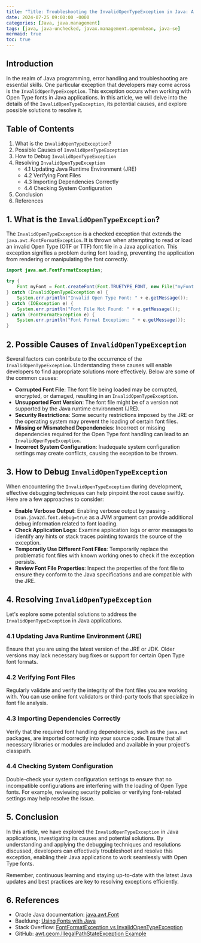 ```yaml
---
title: "Title: Troubleshooting the InvalidOpenTypeException in Java: A Comprehensive Guide"
date: 2024-07-25 09:00:00 -0000
categories: [Java, java.management]
tags: [java, java-unchecked, javax.management.openmbean, java-se]
mermaid: true
toc: true
---
```



## Introduction

In the realm of Java programming, error handling and troubleshooting are essential skills. One particular exception that developers may come across is the `InvalidOpenTypeException`. This exception occurs when working with Open Type fonts in Java applications. In this article, we will delve into the details of the `InvalidOpenTypeException`, its potential causes, and explore possible solutions to resolve it.

## Table of Contents

1. What is the `InvalidOpenTypeException`?
2. Possible Causes of `InvalidOpenTypeException`
3. How to Debug `InvalidOpenTypeException`
4. Resolving `InvalidOpenTypeException`
   - 4.1 Updating Java Runtime Environment (JRE)
   - 4.2 Verifying Font Files
   - 4.3 Importing Dependencies Correctly
   - 4.4 Checking System Configuration
5. Conclusion
6. References

## 1. What is the `InvalidOpenTypeException`?

The `InvalidOpenTypeException` is a checked exception that extends the `java.awt.FontFormatException`. It is thrown when attempting to read or load an invalid Open Type (OTF or TTF) font file in a Java application. This exception signifies a problem during font loading, preventing the application from rendering or manipulating the font correctly.

```java
import java.awt.FontFormatException;

try {
    Font myFont = Font.createFont(Font.TRUETYPE_FONT, new File("myFont.otf"));
} catch (InvalidOpenTypeException e) {
    System.err.println("Invalid Open Type Font: " + e.getMessage());
} catch (IOException e) {
    System.err.println("Font File Not Found: " + e.getMessage());
} catch (FontFormatException e) {
    System.err.println("Font Format Exception: " + e.getMessage());
}
```

## 2. Possible Causes of `InvalidOpenTypeException`

Several factors can contribute to the occurrence of the `InvalidOpenTypeException`. Understanding these causes will enable developers to find appropriate solutions more effectively. Below are some of the common causes:

- **Corrupted Font File**: The font file being loaded may be corrupted, encrypted, or damaged, resulting in an `InvalidOpenTypeException`.
- **Unsupported Font Version**: The font file might be of a version not supported by the Java runtime environment (JRE).
- **Security Restrictions**: Some security restrictions imposed by the JRE or the operating system may prevent the loading of certain font files.
- **Missing or Mismatched Dependencies**: Incorrect or missing dependencies required for the Open Type font handling can lead to an `InvalidOpenTypeException`.
- **Incorrect System Configuration**: Inadequate system configuration settings may create conflicts, causing the exception to be thrown.

## 3. How to Debug `InvalidOpenTypeException`

When encountering the `InvalidOpenTypeException` during development, effective debugging techniques can help pinpoint the root cause swiftly. Here are a few approaches to consider:

- **Enable Verbose Output**: Enabling verbose output by passing `-Dsun.java2d.font.debug=true` as a JVM argument can provide additional debug information related to font loading.
- **Check Application Logs**: Examine application logs or error messages to identify any hints or stack traces pointing towards the source of the exception.
- **Temporarily Use Different Font Files**: Temporarily replace the problematic font files with known working ones to check if the exception persists.
- **Review Font File Properties**: Inspect the properties of the font file to ensure they conform to the Java specifications and are compatible with the JRE.

## 4. Resolving `InvalidOpenTypeException`

Let's explore some potential solutions to address the `InvalidOpenTypeException` in Java applications.

### 4.1 Updating Java Runtime Environment (JRE)

Ensure that you are using the latest version of the JRE or JDK. Older versions may lack necessary bug fixes or support for certain Open Type font formats.

### 4.2 Verifying Font Files

Regularly validate and verify the integrity of the font files you are working with. You can use online font validators or third-party tools that specialize in font file analysis.

### 4.3 Importing Dependencies Correctly

Verify that the required font handling dependencies, such as the `java.awt` packages, are imported correctly into your source code. Ensure that all necessary libraries or modules are included and available in your project's classpath.

### 4.4 Checking System Configuration

Double-check your system configuration settings to ensure that no incompatible configurations are interfering with the loading of Open Type fonts. For example, reviewing security policies or verifying font-related settings may help resolve the issue.

## 5. Conclusion

In this article, we have explored the `InvalidOpenTypeException` in Java applications, investigating its causes and potential solutions. By understanding and applying the debugging techniques and resolutions discussed, developers can effectively troubleshoot and resolve this exception, enabling their Java applications to work seamlessly with Open Type fonts.

Remember, continuous learning and staying up-to-date with the latest Java updates and best practices are key to resolving exceptions efficiently.

## 6. References

- Oracle Java documentation: [java.awt.Font](https://docs.oracle.com/en/java/javase/15/docs/api/java.desktop/java/awt/Font.html)
- Baeldung: [Using Fonts with Java](https://www.baeldung.com/java-fonts)
- Stack Overflow: [FontFormatException vs InvalidOpenTypeException](https://stackoverflow.com/questions/68275713/fontformatexception-vs-invalidopentypeexception)
- GitHub: [awt.geom.IllegalPathStateException Example](https://github.com/openjdk/jdk/blob/master/src/java.desktop/share/classes/java/awt/geom/IllegalPathStateException.java)